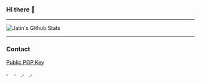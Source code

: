 ### Hi there 👋



<!--
**kana800/kana800** is a ✨ _special_ ✨ repository because its `README.md` (this file) appears on your GitHub profile.

Here are some ideas to get you started:

- 🔭 I’m currently working on ...
- 🌱 I’m currently learning ...
- 👯 I’m looking to collaborate on ...
- 🤔 I’m looking for help with ...
- 💬 Ask me about ...
- 📫 How to reach me: ...
- 😄 Pronouns: ...
- ⚡ Fun fact: ...
-->
---

<img align="center" alt="Jatin's Github Stats" src="https://github-readme-stats.vercel.app/api?username=kana800&show_icons=true&hide_border=true" />                   


---

### Contact

[Public PGP Key](https://keybase.io/kana800/pgp_keys.asc)

[<img src="https://img.icons8.com/color/48/000000/linkedin.png" width="3.5%"/>](https://www.linkedin.com/in/olivierlaflammelink/)
<a href="mailto:inuxxs@gmail.com"> <img src="https://img.icons8.com/fluent/48/000000/gmail.png" width="3.5%"/> </a>
<a href="https://keybase.io/kana800/pgp_keys.asc"> <img src="https://img.icons8.com/color/48/000000/keybase.png" width="3.5%"/> </a>
<a href="https://keybase.io/kana800"> <img src="https://img.icons8.com/windows/32/000000/keybase2.png" width="3.5%"/> </a>

